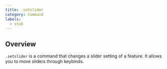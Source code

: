 ```yaml
---
title: .setslider
category: Command
labels:
  - stub
---
```

## Overview
`.setslider` is a command that changes a slider setting of a feature. It allows you to move sliders through keybinds.
